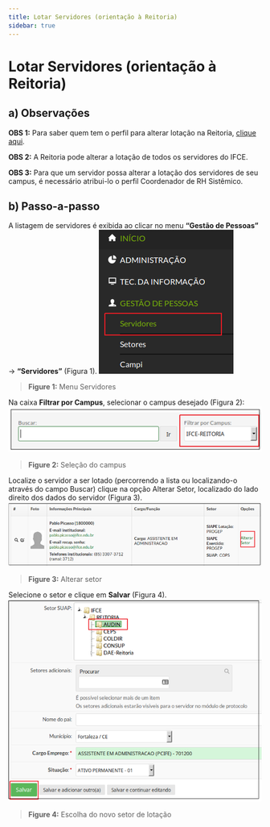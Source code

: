```yaml
---
title: Lotar Servidores (orientação à Reitoria)
sidebar: true
---
```


# Lotar Servidores (orientação à Reitoria)

## a) Observações

**OBS 1:** Para saber quem tem o perfil para alterar lotação na Reitoria, [clique aqui](/rotas/suap/models/suap_rh_manual_quem_alteram_lotacao_reitoria.html).

**OBS 2:** A Reitoria pode alterar a lotação de todos os servidores do IFCE.

**OBS 3:** Para que um servidor possa alterar a lotação dos servidores de seu campus, é necessário atribui-lo o perfil Coordenador de RH Sistêmico.

## b) Passo-a-passo

A listagem de servidores é exibida ao clicar no menu **“Gestão de Pessoas”** → **“Servidores”** (Figura 1).
![menuservidores](../images/menuservidores.png)
>**Figure 1:** Menu Servidores

Na caixa **Filtrar por Campus**, selecionar o campus desejado (Figura 2):
![selecionarcampusreitoria](../images/selecionarcampusreitoria.png)
>**Figure 2:** Seleção do campus

Localize o servidor a ser lotado (percorrendo a lista ou localizando-o através do campo Buscar) clique na opção Alterar Setor, localizado do lado direito dos dados do servidor (Figura 3).
![opcaoalterarlotacaoreitoria](../images/opcaoalterarlotacaoreitoria.png)
>**Figure 3:** Alterar setor

Selecione o setor e clique em **Salvar** (Figura 4).
![selecionarsetorlotacaoreitoria](../images/selecionarsetorlotacaoreitoria.png)
>**Figure 4:** Escolha do novo setor de lotação
